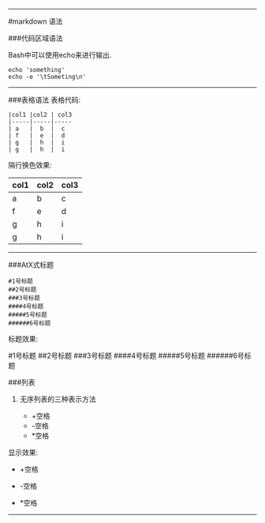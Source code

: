 _ _ _
#markdown 语法

###代码区域语法

Bash中可以使用echo来进行输出.  

    echo 'something'  
    echo -e '\tSometing\n'  
***
###表格语法
表格代码:

    |col1 |col2 | col3
    |-----|-----|-----
    | a   |  b  |  c
    | f   |  e  |  d
    | g   |  h  |  i
    | g   |  h  |  i

隔行换色效果:

col1 |col2 | col3
-----|-----|-----
 a   |  b  |  c
 f   |  e  |  d
 g   |  h  |  i
 g   |  h  |  i
***
###AtX式标题

    #1号标题
    ##2号标题
    ###3号标题
    ####4号标题
    #####5号标题
    ######6号标题

标题效果:

#1号标题
##2号标题
###3号标题
####4号标题
#####5号标题
######6号标题

###列表
1. 无序列表的三种表示方法

    + +空格
    - -空格
    * *空格

显示效果:
+ +空格
- -空格
* *空格

_ _ _
